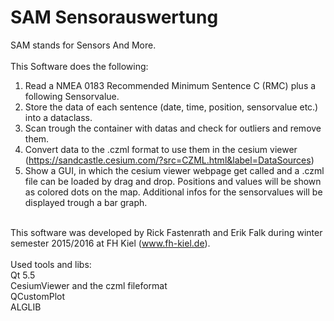 # SAM Sensorauswertung

SAM stands for Sensors And More. <br> <br>
This Software does the following:<br>
1. Read a NMEA 0183 Recommended Minimum Sentence C (RMC) plus a following Sensorvalue. <br>
2. Store the data of each sentence (date, time, position, sensorvalue etc.) into a dataclass. <br>
3. Scan trough the container with datas and check for outliers and remove them. <br>
4. Convert data to the .czml format to use them in the cesium viewer (https://sandcastle.cesium.com/?src=CZML.html&label=DataSources) <br>
5. Show a GUI, in which the cesium viewer webpage get called and a .czml file can be loaded by drag and drop. Positions and values will be shown as colored dots on the map. 
Additional infos for the sensorvalues will be displayed trough a bar graph. <br><br>

This software was developed by Rick Fastenrath and Erik Falk during winter semester 2015/2016 at FH Kiel (www.fh-kiel.de). <br> <br>
Used tools and libs: <br>
Qt 5.5 <br>
CesiumViewer and the czml fileformat <br>
QCustomPlot <br>
ALGLIB <br>




